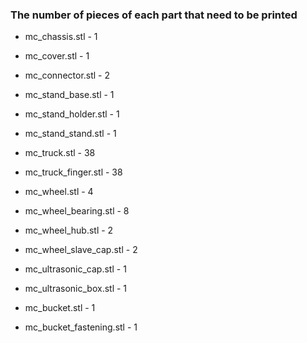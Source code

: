 ### The number of pieces of each part that need to be printed

- mc_chassis.stl - 1
- mc_cover.stl - 1
- mc_connector.stl - 2

- mc_stand_base.stl - 1
- mc_stand_holder.stl - 1
- mc_stand_stand.stl - 1

- mc_truck.stl - 38
- mc_truck_finger.stl - 38

- mc_wheel.stl - 4
- mc_wheel_bearing.stl - 8
- mc_wheel_hub.stl - 2
- mc_wheel_slave_cap.stl - 2

- mc_ultrasonic_cap.stl - 1
- mc_ultrasonic_box.stl - 1

- mc_bucket.stl - 1
- mc_bucket_fastening.stl - 1